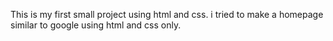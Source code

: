 This is my first small project using html and css.
i tried to make a homepage similar to google using html and css only.
